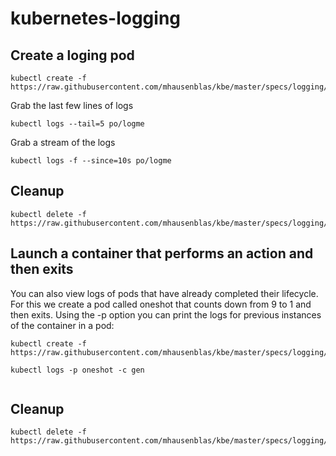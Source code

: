 # kubernetes-logging

## Create a loging pod

```
kubectl create -f https://raw.githubusercontent.com/mhausenblas/kbe/master/specs/logging/pod.yaml
```

Grab the last few lines of logs

```
kubectl logs --tail=5 po/logme

```

Grab a stream of the logs

```
kubectl logs ‐f ‐‐since=10s po/logme
```

## Cleanup

```
kubectl delete -f https://raw.githubusercontent.com/mhausenblas/kbe/master/specs/logging/pod.yaml
```

## Launch a container that performs an action and then exits


You can also view logs of pods that have already completed their lifecycle. For this we create a pod called oneshot that counts down from 9 to 1 and then exits. Using the -p option you can print the logs for previous instances of the container in a pod:

```
kubectl create -f https://raw.githubusercontent.com/mhausenblas/kbe/master/specs/logging/oneshotpod.yaml

kubectl logs -p oneshot -c gen


```


## Cleanup

```
kubectl delete -f https://raw.githubusercontent.com/mhausenblas/kbe/master/specs/logging/oneshotpod.yaml

```
